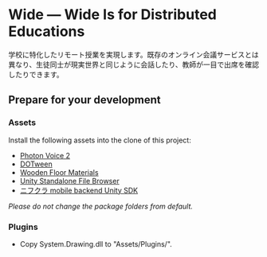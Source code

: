 # Wide — Wide Is for Distributed Educations
学校に特化したリモート授業を実現します。既存のオンライン会議サービスとは異なり、生徒同士が現実世界と同じように会話したり、教師が一目で出席を確認したりできます。

## Prepare for your development

### Assets
Install the following assets into the clone of this project:
- [Photon Voice 2](https://assetstore.unity.com/packages/tools/audio/photon-voice-2-130518?locale=ja-JP)
- [DOTween](https://assetstore.unity.com/packages/tools/animation/dotween-hotween-v2-27676)
- [Wooden Floor Materials](https://assetstore.unity.com/packages/2d/textures-materials/wood/wooden-floor-materials-150564)
- [Unity Standalone File Browser](https://github.com/gkngkc/UnityStandaloneFileBrowser)
- [ニフクラ mobile backend Unity SDK](https://github.com/NIFCLOUD-mbaas/ncmb_unity)

*Please do not change the package folders from default.*

### Plugins
- Copy System.Drawing.dll to "Assets/Plugins/".
